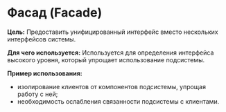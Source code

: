 # Фасад (Facade)
**Цель:**
Предоставить унифицированный интерфейс вместо нескольких интерфейсов системы.

**Для чего используется:**
Используется для определения интерфейса высокого уровня, который упрощает использование подсистемы.

**Пример использования:**
- изолирование клиентов от компонентов подсистемы, упрощая работу с ней;
- необходимость ослабления связанности подсистемы с клиентами.
